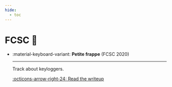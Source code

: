 ```yaml
---
hide:
  - toc
---
```


# FCSC :rooster:

<div class="grid cards" markdown>

-   :material-keyboard-variant: __Petite frappe__ (FCSC 2020)

    ---

    Track about keyloggers.

    [:octicons-arrow-right-24: Read the writeup](petite-frappe/README.md)

</div>
